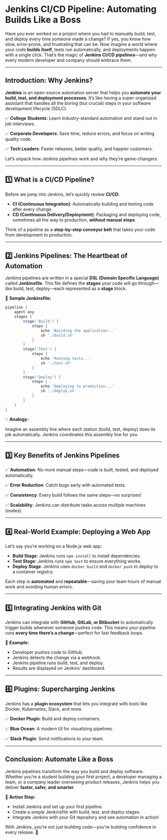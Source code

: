 # Jenkins CI/CD Pipeline: Automating Builds Like a Boss

Have you ever worked on a project where you had to manually build, test, and deploy every time someone made a change? If yes, you know how slow, error-prone, and frustrating that can be. Now imagine a world where your code **builds itself**, tests run automatically, and deployments happen with a single click. That’s the magic of **Jenkins CI/CD pipelines**—and why every modern developer and company should embrace them.

---

## Introduction: Why Jenkins?

**Jenkins** is an open-source automation server that helps you **automate your build, test, and deployment processes**. It’s like having a super-organized assistant that handles all the boring (but crucial) steps in your software development lifecycle (SDLC).

✅ **College Students**: Learn industry-standard automation and stand out in job interviews.

✅ **Corporate Developers**: Save time, reduce errors, and focus on writing quality code.

✅ **Tech Leaders**: Faster releases, better quality, and happier customers.

Let’s unpack how Jenkins pipelines work and why they’re game-changers.

---

## 1️⃣ What is a CI/CD Pipeline?

Before we jump into Jenkins, let’s quickly review **CI/CD**:

- **CI (Continuous Integration)**: Automatically building and testing code after every change.
- **CD (Continuous Delivery/Deployment)**: Packaging and deploying code, sometimes all the way to production, **without manual steps**.

Think of a pipeline as a **step-by-step conveyor belt** that takes your code from development to production.

---

## 2️⃣ Jenkins Pipelines: The Heartbeat of Automation

Jenkins pipelines are written in a special **DSL (Domain Specific Language)** called **Jenkinsfile**. This file defines the **stages** your code will go through—like build, test, deploy—each represented as a **stage** block.

🔧 **Sample Jenkinsfile:**

```groovy
pipeline {
    agent any
    stages {
        stage('Build') {
            steps {
                echo 'Building the application...'
                sh './build.sh'
            }
        }
        stage('Test') {
            steps {
                echo 'Running tests...'
                sh './test.sh'
            }
        }
        stage('Deploy') {
            steps {
                echo 'Deploying to production...'
                sh './deploy.sh'
            }
        }
    }
}

```

💡 **Analogy:**

Imagine an assembly line where each station (build, test, deploy) does its job automatically. Jenkins coordinates this assembly line for you.

---

## 3️⃣ Key Benefits of Jenkins Pipelines

✅ **Automation**: No more manual steps—code is built, tested, and deployed automatically.

✅ **Error Reduction**: Catch bugs early with automated tests.

✅ **Consistency**: Every build follows the same steps—no surprises!

✅ **Scalability**: Jenkins can distribute tasks across multiple machines (nodes).

---

## 4️⃣ Real-World Example: Deploying a Web App

Let’s say you’re working on a Node.js web app:

- **Build Stage**: Jenkins runs `npm install` to install dependencies.
- **Test Stage**: Jenkins runs `npm test` to ensure everything works.
- **Deploy Stage**: Jenkins uses `docker build` and `docker push` to deploy to a container registry.

Each step is **automated** and **repeatable**—saving your team hours of manual work and avoiding human errors.

---

## 5️⃣ Integrating Jenkins with Git

Jenkins can integrate with **GitHub, GitLab, or Bitbucket** to automatically trigger builds whenever someone pushes code. This means your pipeline runs **every time there’s a change**—perfect for fast feedback loops.

🔧 **Example:**

- Developer pushes code to GitHub.
- Jenkins detects the change via a webhook.
- Jenkins pipeline runs build, test, and deploy.
- Results are displayed on Jenkins’ dashboard.

---

## 6️⃣ Plugins: Supercharging Jenkins

Jenkins has a **plugin ecosystem** that lets you integrate with tools like Docker, Kubernetes, Slack, and more.

✅ **Docker Plugin**: Build and deploy containers.

✅ **Blue Ocean**: A modern UI for visualizing pipelines.

✅ **Slack Plugin**: Send notifications to your team.

---

## Conclusion: Automate Like a Boss

Jenkins pipelines transform the way you build and deploy software. Whether you’re a student building your first project, a developer managing a team, or a company leader overseeing product releases, Jenkins helps you deliver **faster, safer, and smarter**.

📌 **Action Step:**

- Install Jenkins and set up your first pipeline.
- Create a simple Jenkinsfile with build, test, and deploy stages.
- Integrate Jenkins with your Git repository and see automation in action!

With Jenkins, you’re not just building code—you’re building confidence in every release. 🚀